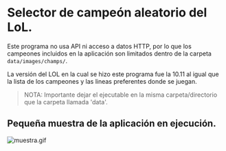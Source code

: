 # Selector de campeón aleatorio del LoL.

Este programa no usa API ni acceso a datos HTTP, por lo que los campeones incluidos en la aplicación son limitados dentro de la carpeta `data/images/champs/`.

La versión del LOL en la cual se hizo este programa fue la 10.11 al igual que la lista de los campeones y las lineas preferentes donde se juegan.

> NOTA: Importante dejar el ejecutable en la misma carpeta/directorio que la carpeta llamada 'data'.

## Pequeña muestra de la aplicación en ejecución.

![muestra.gif](data/readme/muestra.gif)
